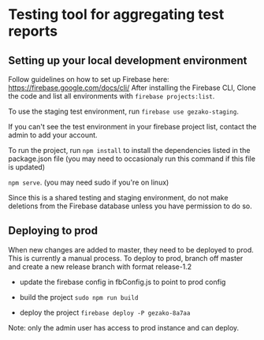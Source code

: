# Testing tool for aggregating test reports

## Setting up your local development environment

Follow guidelines on how to set up Firebase here: https://firebase.google.com/docs/cli/
After installing the Firebase CLI, Clone the code and list all environments with 
`firebase projects:list`.

To use the staging test environment, run 
`firebase use gezako-staging`.

If you can't see the test environment in your firebase project list, contact the admin to add your account.

To run the project, run 
`npm install` to install the dependencies listed in the package.json file (you may need to occasionaly run this command 
if this file is updated)

`npm serve`. 
(you may need sudo if you're on linux)

Since this is a shared testing and staging environment, do not make deletions from the Firebase database unless you have permission to do so.

## Deploying to prod

When new changes are added to master, they need to be deployed to prod. This is currently a manual process. To deploy
to prod, branch off master and create a new release branch with format release-1.2 

- update the firebase config in fbConfig.js to point to prod config

- build the project 
`sudo npm run build`
- deploy the project 
`firebase deploy -P gezako-8a7aa`

Note: only the admin user has access to
prod instance and can deploy.
